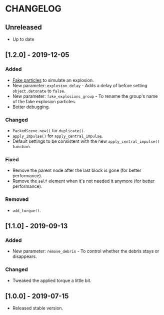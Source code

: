 # CHANGELOG

## Unreleased

* Up to date

## [1.2.0] - 2019-12-05

### Added

* [Fake particles](https://github.com/hiulit/Godot-3-2D-Fake-Explosion-Particles) to simulate an explosion.
* New parameter: `explosion_delay` - Adds a delay of before setting `object.detonate` to `false`.
* New parameter: `fake_explosions_group` - To rename the group's name of the fake explosion particles. 
* Better debugging.

### Changed

* `PackedScene.new()` for `duplicate()`.
* `apply_impulse()` for `apply_central_impulse`.
* Default settings to be consistent with the new `apply_central_impulse()` function.

### Fixed

* Remove the parent node after the last block is gone (for better performance).
* Remove the `self` element when it's not needed it anymore (for better performance).

### Removed

* `add_torque()`.

## [1.1.0] - 2019-09-13

### Added

* New parameter: `remove_debris` - To control whether the debris stays or disappears.

### Changed

* Tweaked the applied torque a little bit.

## [1.0.0] - 2019-07-15

* Released stable version.